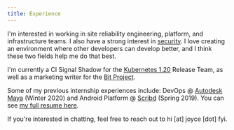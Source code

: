 ```yaml
---
title: Experience
---
```


I'm interested in working in site reliability engineering, platform, and infrastructure teams. I also have a strong interest in [security](/categories/writeup). I love creating an environment where other developers can develop better, and I think these two fields help me do that best.

I'm currently a CI Signal Shadow for the [Kubernetes 1.20](https://github.com/kubernetes/sig-release/tree/master/releases/release-1.20) Release Team, as well as a marketing writer for the [Bit Project](https://www.bitproject.org/).

Some of my previous internship experiences include: DevOps @ [Autodesk Maya](https://www.autodesk.com/products/maya/) (Winter 2020) and Android Platform @ [Scribd](https://www.scribd.com) (Spring 2019). You can see [my full resume here](/Resume.pdf).

If you're interested in chatting, feel free to reach out to hi [at] joyce [dot] fyi.
